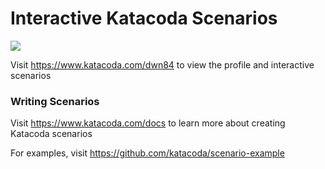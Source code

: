 # Interactive Katacoda Scenarios

[![](http://shields.katacoda.com/katacoda/dwn84/count.svg)](https://www.katacoda.com/dwn84 "Get your profile on Katacoda.com")

Visit https://www.katacoda.com/dwn84 to view the profile and interactive scenarios

### Writing Scenarios
Visit https://www.katacoda.com/docs to learn more about creating Katacoda scenarios

For examples, visit https://github.com/katacoda/scenario-example

